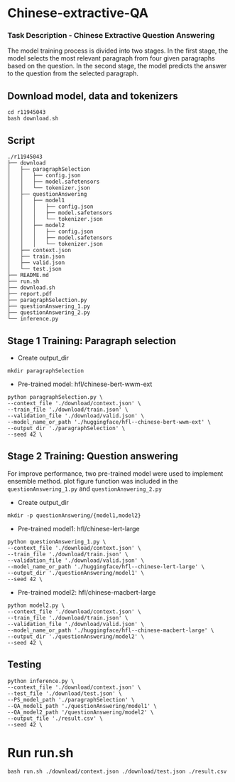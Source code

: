 # Chinese-extractive-QA
### Task Description - Chinese Extractive Question Answering
The model training process is divided into two stages. In the first stage, the model selects the most relevant paragraph from four given paragraphs based on the question. In the second stage, the model predicts the answer to the question from the selected paragraph.
## Download model, data and tokenizers
```
cd r11945043
bash download.sh
```
## Script
```
./r11945043
├── download
│   ├── paragraphSelection
│   │   ├── config.json
│   │   ├── model.safetensors
│   │   └── tokenizer.json
│   ├── questionAnswering
│   │   ├── model1
│   │   │   ├── config.json
│   │   │   ├── model.safetensors
│   │   │   └── tokenizer.json
│   │   ├── model2
│   │   │   ├── config.json
│   │   │   ├── model.safetensors
│   │   │   └── tokenizer.json
│   ├── context.json
│   ├── train.json
│   ├── valid.json
│   └── test.json
├── README.md
├── run.sh
├── download.sh
├── report.pdf
├── paragraphSelection.py
├── questionAnswering_1.py
├── questionAnswering_2.py
└── inference.py
```

## Stage 1 Training: Paragraph selection
* Create output_dir
```
mkdir paragraphSelection
```
* Pre-trained model: hfl/chinese-bert-wwm-ext
```
python paragraphSelection.py \
--context_file './download/context.json' \
--train_file './download/train.json' \
--validation_file './download/valid.json' \
--model_name_or_path './huggingface/hfl--chinese-bert-wwm-ext' \
--output_dir './paragraphSelection' \
--seed 42 \
```
## Stage 2 Training: Question answering
For improve performance, two pre-trained model were used to implement ensemble method. plot figure function was included in the `questionAnswering_1.py` and `questionAnswering_2.py`
* Create output_dir
```
mkdir -p questionAnswering/{model1,model2}
```
* Pre-trained model1: hfl/chinese-lert-large
```
python questionAnswering_1.py \
--context_file './download/context.json' \
--train_file './download/train.json' \
--validation_file './download/valid.json' \
--model_name_or_path './huggingface/hfl--chinese-lert-large' \
--output_dir './questionAnswering/model1' \
--seed 42 \
```
* Pre-trained model2: hfl/chinese-macbert-large
```
python model2.py \
--context_file './download/context.json' \
--train_file './download/train.json' \
--validation_file './download/valid.json' \
--model_name_or_path './huggingface/hfl--chinese-macbert-large' \
--output_dir './questionAnswering/model2' \
--seed 42 \
```
## Testing
```
python inference.py \
--context_file './download/context.json' \
--test_file './download/test.json' \
--PS_model_path './paragraphSelection' \
--QA_model1_path './questionAnswering/model1' \
--QA_model2_path '/questionAnswering/model2' \
--output_file './result.csv' \
--seed 42 \
```

# Run run.sh 
```
bash run.sh ./download/context.json ./download/test.json ./result.csv
```